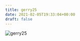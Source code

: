 ```yaml
---
title: gerry25
date: 2021-02-05T19:33:04+00:00
draft: false
---
```


![gerry25](/images/2003-5.jpg)

